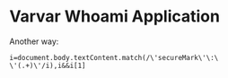 # Varvar Whoami Application

Another way:

```
i=document.body.textContent.match(/\'secureMark\'\:\ \'(.+)\'/i),i&&i[1]
```
